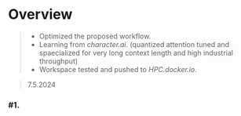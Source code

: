 # Overview
> - Optimized the proposed workflow.
> - Learning from *character.ai*. (quantized attention tuned and spaecialized for very long context length and high industrial throughput) 
> - Workspace tested and pushed to *HPC.docker.io*.

> 7.5.2024
### #1. 
<!--stackedit_data:
eyJoaXN0b3J5IjpbLTgzNTgzMjE0NV19
-->